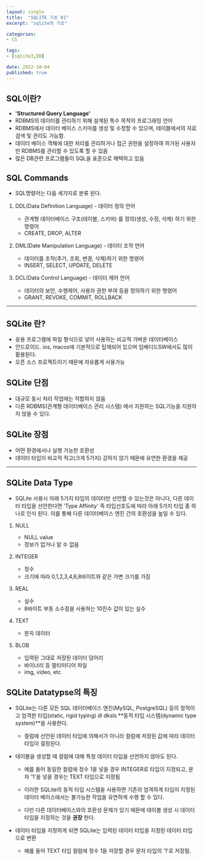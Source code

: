 ```yaml
---
layout: single
title:  "SQLITE 기초 01"
excerpt: "sqlite의 기초"

categories:
- CS

tags:
- [sqlite3,DB]

date: 2022-10-04
published: true
---
```


## SQL이란?

- **'Structured Query Language'**
- RDBMS의 데이터를 관리하기 위해 설계된 특수 목적의 프로그래밍 언어
- RDBMS에서 데이터 베이스 스키마를 생성 및 수정할 수 있으며, 테이블에서의 자료 검색 및 관리도 가능함.
- 데이터 베이스 객체에 대한 처리를 관리하거나 접근 권한을 설정하여 허가된 사용자만 RDBMS를 관리할 수 있도록 할 수 있음
- 많은 DB관련 프로그램들이 SQL을 표준으로 채택하고 있음


## SQL Commands

- SQL명령어는 다음 세가지로 분류 된다.

1. DDL(Data Definition Language) - 데이터 정의 언어
    - 관계형 데이터베이스 구조(테이블, 스키마) 를 정의(생성, 수정, 삭제) 하기 위한 명령어
    - CREATE, DROP, ALTER

2. DML(Date Manipulation Language) - 데이터 조작 언어
    - 데이터를 조작(추가, 조회, 변경, 삭제)하기 위한 명령어
    - INSERT, SELECT, UPDATE, DELETE

3. DCL(Data Control Language) - 데이터 제어 언어
    - 데이터의 보안, 수행제어, 사용자 권한 부여 등을 정의하기 위한 명령어
    - GRANT, REVOKE, COMMIT, ROLLBACK

---

## SQLite 란?

- 응용 프로그램에 파일 형식으로 넣어 사용하는 비교적 가벼운 데이터베이스
- 안드로이드. ios, macos에 기본적으로 탑재되어 있으며 임베디드SW에서도 많이 활용된다.
- 오픈 소스 프로젝트이기 때문에 자유롭게 사용가능


## SQLite 단점

- 대규모 동시 처리 작업에는 적합하지 않음
- 다른 RDBMS(관계형 데이터베이스 관리 시스템) 에서 지원하는 SQL기능을 지원하지 않을 수 있다.


## SQLite 장점

- 어떤 환경에서나 실행 가능한 호환성
- 데이터 타입이 비교적 적고(크게 5가지) 강하지 않기 때문에 유연한 환경을 제공

---

## SQLite Data Type

- SQLite 사용시 아래 5가지 타입의 데이터만 선언할 수 있는것은 아니다, 다른 데이터 타입을 선언한다면 'Type Affinity' 즉 타입선호도에 따라 아래 5가지 타입 중 하나로 인식 된다. 이를 통해 다른 데이터베이스 엔진 간의 호환성을 높일 수 있다.

1. NULL
    - NULL value
    - 정보가 없거나 알 수 없음

2. INTEGER
    - 정수
    - 크기에 따라 0,1,2,3,4,6,8바이트와 같은 가변 크기를 가짐

3. REAL
    - 실수
    - 8바이트 부동 소수점을 사용하는 10진수 값이 있는 실수

4. TEXT
    - 문자 데이터

5. BLOB
    - 입력된 그대로 저장된 데이터 덩어리
    - 바이너리 등 멀티미디어 파일
    - img, video, etc

## SQLite Datatypse의 특징

- SQLite는 다른 모든 SQL 데이터베이스 엔진(MySQL, PostgreSQL) 등의 정적이고 엄격한 타입(static, rigid typing) dl dksls **동적 타입 시스템(dynamic type system)**을 사용한다.
    - 컬럼에 선언된 데이터 타입에 의해서가 아니라 컬럼에 저장된 값에 따라 데이터 타입이 결정된다.

- 테이블을 생성할 때 컬럼에 대해 특정 데이터 타입을 선언하지 않아도 된다.
    - 예를 들어 동일한 컬럼에 정수 1을 넣을 경우 INTEGER로 타입이 지정되고, 문자 '1'을 넣을 경우는 TEXT 타입으로 지정됨

    - 이러한 SQLite의 동적 타입 시스템을 사용하면 기존의 엄격하게 타입이 지정된 데이터 베이스에서는 불가능한 작업을 유연하게 수행 할 수 있다.

    - 다만 다른 데이터베이스와의 호환성 문제가 있기 때문에 테이블 생성 시 데이터 타입을 지정하는 것을 **권장** 한다.

- 데이터 타입을 지정하게 되면 SQLite는 입력된 데이터 타입을 지정된 데이터 타입으로 변환
    - 예를 들어 TEXT 타입 컬럼에 정수 1을 저장할 경우 문자 타입의 '1'로 저장됨.






